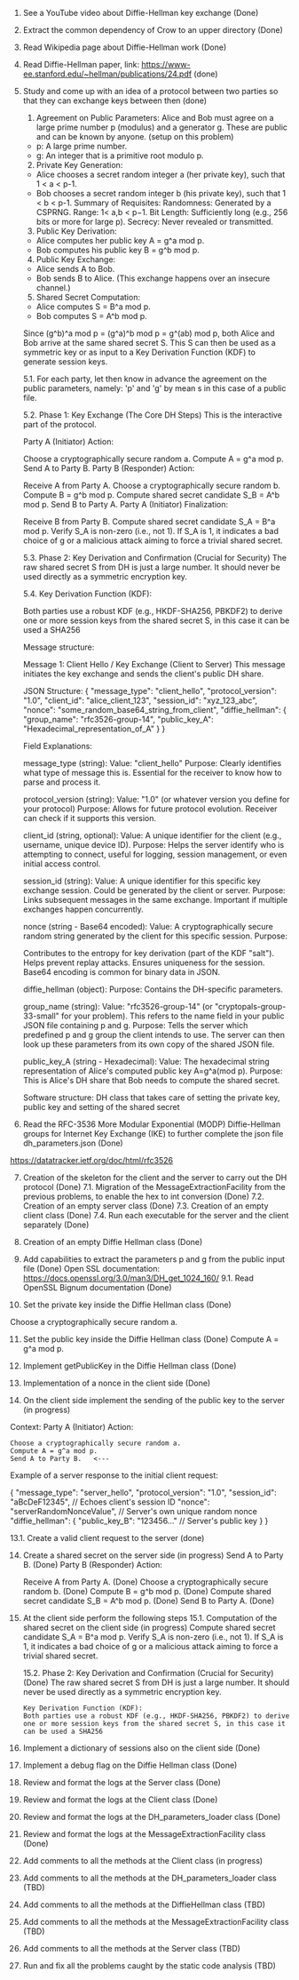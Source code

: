 1. See a YouTube video about Diffie-Hellman key exchange (Done)
2. Extract the common dependency of Crow to an upper directory (Done)
3. Read Wikipedia page about Diffie-Hellman work (Done)
4. Read Diffie-Hellman paper, link: https://www-ee.stanford.edu/~hellman/publications/24.pdf (done)
5. Study and come up with an idea of a protocol between two parties so that they can exchange keys between then (done)

    1. Agreement on Public Parameters: Alice and Bob must agree on a large prime number p (modulus) and a generator g. These are public and can be known by anyone. (setup on this problem)
    * p: A large prime number.
    * g: An integer that is a primitive root modulo p.
    
    2. Private Key Generation:
    * Alice chooses a secret random integer a (her private key), such that 1 < a < p-1.
    * Bob chooses a secret random integer b (his private key), such that 1 < b < p-1.
    Summary of Requisites:
    Randomness: Generated by a CSPRNG.
    Range: 1< a,b < p−1.
    Bit Length: Sufficiently long (e.g., 256 bits or more for large p).
    Secrecy: Never revealed or transmitted.
    
    3. Public Key Derivation:
    * Alice computes her public key A = g^a mod p.
    * Bob computes his public key B = g^b mod p.
    
    4. Public Key Exchange:
    * Alice sends A to Bob.
    * Bob sends B to Alice. (This exchange happens over an insecure channel.)
    
    5. Shared Secret Computation:
    * Alice computes S = B^a mod p.
    * Bob computes S = A^b mod p.
    
    Since (g^b)^a mod p = (g^a)^b mod p = g^(ab) mod p, both Alice and Bob arrive at the same shared secret S. This S can then be used as a symmetric key or as input to a Key Derivation Function (KDF) to generate session keys.


    5.1. For each party, let then know in advance the agreement on the public parameters, namely: 'p' and 'g' by mean s in this case of a public file.
     
    5.2. Phase 1: Key Exchange (The Core DH Steps)
    This is the interactive part of the protocol.

    Party A (Initiator) Action:

    Choose a cryptographically secure random a.
    Compute A = g^a mod p.
    Send A to Party B.
    Party B (Responder) Action:

    Receive A from Party A.
    Choose a cryptographically secure random b.
    Compute B = g^b mod p.
    Compute shared secret candidate S_B = A^b mod p.
    Send B to Party A.
    Party A (Initiator) Finalization:

    Receive B from Party B.
    Compute shared secret candidate S_A = B^a mod p.
    Verify S_A is non-zero (i.e., not 1). If S_A is 1, it indicates a bad choice of g or a malicious attack aiming to force a trivial shared secret.
    
    5.3. Phase 2: Key Derivation and Confirmation (Crucial for Security)
    The raw shared secret S from DH is just a large number. It should never be used directly as a symmetric encryption key.

    5.4. Key Derivation Function (KDF):

    Both parties use a robust KDF (e.g., HKDF-SHA256, PBKDF2) to derive one or more session keys from the shared secret S, in this case it can be used a SHA256


    Message structure:

    Message 1: Client Hello / Key Exchange (Client to Server)
    This message initiates the key exchange and sends the client's public DH share.

    JSON Structure:
    {
    "message_type": "client_hello",
    "protocol_version": "1.0",
    "client_id": "alice_client_123",
    "session_id": "xyz_123_abc",
    "nonce": "some_random_base64_string_from_client",
    "diffie_hellman": {
        "group_name": "rfc3526-group-14",
        "public_key_A": "Hexadecimal_representation_of_A"
    }
    }

    Field Explanations:

    message_type (string):
    Value: "client_hello"
    Purpose: Clearly identifies what type of message this is. Essential for the receiver to know how to parse and process it.
    
    protocol_version (string):
    Value: "1.0" (or whatever version you define for your protocol)
    Purpose: Allows for future protocol evolution. Receiver can check if it supports this version.
    
    client_id (string, optional):
    Value: A unique identifier for the client (e.g., username, unique device ID).
    Purpose: Helps the server identify who is attempting to connect, useful for logging, session management, or even initial access control.
    
    session_id (string):
    Value: A unique identifier for this specific key exchange session. Could be generated by the client or server.
    Purpose: Links subsequent messages in the same exchange. Important if multiple exchanges happen concurrently.
    
    nonce (string - Base64 encoded):
    Value: A cryptographically secure random string generated by the client for this specific session.
    Purpose:
    
    Contributes to the entropy for key derivation (part of the KDF "salt").
    Helps prevent replay attacks.
    Ensures uniqueness for the session.
    Base64 encoding is common for binary data in JSON.
    
    diffie_hellman (object):
    Purpose: Contains the DH-specific parameters.
    
    group_name (string):
    Value: "rfc3526-group-14" (or "cryptopals-group-33-small" for your problem). This refers to the name field in your public JSON file containing p and g.
    Purpose: Tells the server which predefined p and g group the client intends to use. The server can then look up these parameters from its own copy of the shared JSON file.
    
    public_key_A (string - Hexadecimal):
    Value: The hexadecimal string representation of Alice's computed public key A=g^a(mod p).
    Purpose: This is Alice's DH share that Bob needs to compute the shared secret.

    Software structure: DH class that takes care of setting the private key, public key and setting of the shared secret

6. Read the RFC-3536 More Modular Exponential (MODP) Diffie-Hellman groups for Internet Key Exchange (IKE) to further complete the 
json file dh_parameters.json (Done)

https://datatracker.ietf.org/doc/html/rfc3526

7. Creation of the skeleton for the client and the server to carry out the DH protocol (Done)
    7.1. Migration of the MessageExtractionFacility from the previous problems, to enable the hex to int conversion (Done)
    7.2. Creation of an empty server class (Done)
    7.3. Creation of an empty client class (Done)
    7.4. Run each executable for the server and the client separately (Done)

8. Creation of an empty Diffie Hellman class (Done)

9. Add capabilities to extract the parameters p and g from the public input file (Done)
Open SSL documentation: https://docs.openssl.org/3.0/man3/DH_get_1024_160/
    9.1. Read OpenSSL Bignum documentation (Done)

10. Set the private key inside the Diffie Hellman class (Done)

Choose a cryptographically secure random a.

11. Set the public key inside the Diffie Hellman class (Done)
Compute A = g^a mod p.

12. Implement getPublicKey in the Diffie Hellman class (Done)
13. Implementation of a nonce in the client side (Done)

13. On the client side implement the sending of the public key to the server (in progress)
    
Context:
Party A (Initiator) Action:

    Choose a cryptographically secure random a.
    Compute A = g^a mod p.
    Send A to Party B.   <--- 

Example of a server response to the initial client request:

{
  "message_type": "server_hello",
  "protocol_version": "1.0",
  "session_id": "aBcDeF12345",         // Echoes client's session ID
  "nonce": "serverRandomNonceValue", // Server's own unique random nonce
  "diffie_hellman": {
    "public_key_B": "123456..."      // Server's public key
  }
}

13.1. Create a valid client request to the server (done)

14. Create a shared secret on the server side (in progress)
    Send A to Party B. (Done)
    Party B (Responder) Action:

    Receive A from Party A. (Done)
    Choose a cryptographically secure random b. (Done)
    Compute B = g^b mod p. (Done)
    Compute shared secret candidate S_B = A^b mod p. (Done)
    Send B to Party A. (Done)

15. At the client side perform the following steps
    15.1. Computation of the shared secret on the client side (in progress)
        Compute shared secret candidate S_A = B^a mod p.
        Verify S_A is non-zero (i.e., not 1). If S_A is 1, it indicates a bad choice of g or a malicious attack aiming to force a trivial shared secret.
    
    15.2. Phase 2: Key Derivation and Confirmation (Crucial for Security) (Done)
        The raw shared secret S from DH is just a large number. It should never be used directly as a symmetric encryption key.

        Key Derivation Function (KDF):
        Both parties use a robust KDF (e.g., HKDF-SHA256, PBKDF2) to derive one or more session keys from the shared secret S, in this case it can be used a SHA256

16. Implement a dictionary of sessions also on the client side (Done)
17. Implement a debug flag on the Diffie Hellman class (Done)
18. Review and format the logs at the Server class (Done)
19. Review and format the logs at the Client class (Done) 
20. Review and format the logs at the DH_parameters_loader class (Done)
21. Review and format the logs at the MessageExtractionFacility class (Done)

22. Add comments to all the methods at the Client class (in progress)

23. Add comments to all the methods at the DH_parameters_loader class (TBD)
24. Add comments to all the methods at the DiffieHellman class (TBD)
25. Add comments to all the methods at the MessageExtractionFacility class (TBD)
26. Add comments to all the methods at the Server class (TBD)
27. Run and fix all the problems caught by the static code analysis (TBD)
